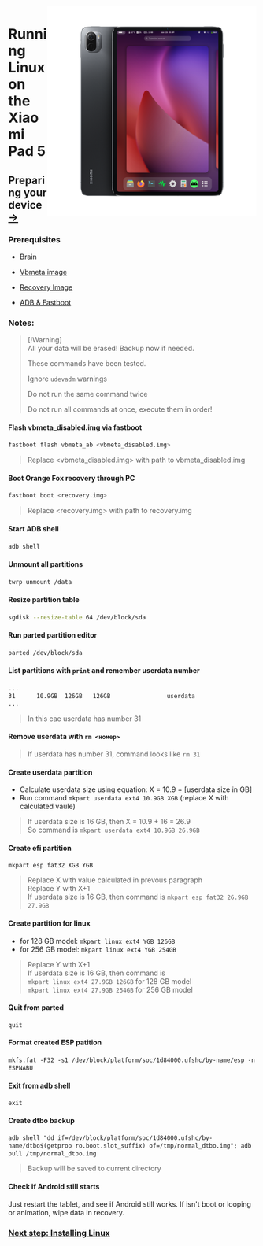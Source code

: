 <img align="right" src="../../assets/nabu.png" width="425" alt="Linux Running On A Xiaomi Pad 5">


# Running Linux on the Xiaomi Pad 5

## Preparing your device [→](install-en.md)

### Prerequisites
- Brain

- [Vbmeta image](https://github.com/timoxa0/Guide-Linux-Nabu/releases/download/v0.0.1/vbmeta_disabled.img)

- [Recovery Image](https://github.com/timoxa0/Guide-Linux-Nabu/releases/download/v0.0.1/orangefox.img)

- [ADB & Fastboot](https://developer.android.com/studio/releases/platform-tools)

### Notes:
> [!Warning]\
> All your data will be erased! Backup now if needed.
> 
> These commands have been tested.
> 
> Ignore `udevadm` warnings
> 
> Do not run the same command twice
>
> Do not run all commands at once, execute them in order!

#### Flash vbmeta_disabled.img via fastboot
```sh
fastboot flash vbmeta_ab <vbmeta_disabled.img>
```
> Replace <vbmeta_disabled.img> with path to vbmeta_disabled.img

#### Boot Orange Fox recovery through PC
```sh
fastboot boot <recovery.img>
```
> Replace <recovery.img> with path to recovery.img

#### Start ADB shell
```sh
adb shell
```

#### Unmount all partitions
```sh
twrp unmount /data
```

#### Resize partition table
```sh
sgdisk --resize-table 64 /dev/block/sda
```

#### Run parted partition editor
```sh
parted /dev/block/sda
```

#### List partitions with `print` and remember userdata number

```
...
31      10.9GB  126GB   126GB                userdata
...
```
> In this cae  userdata has number 31

#### Remove userdata with `rm <номер>`
> If userdata has number 31, command looks like `rm 31`

#### Create userdata partition
- Calculate userdata size using equation: X = 10.9 + [userdata size in GB]
- Run command `mkpart userdata ext4 10.9GB XGB` (replace X with calculated vaule)
> If userdata size is 16 GB, then X = 10.9 + 16 = 26.9 \
> So command is `mkpart userdata ext4 10.9GB 26.9GB`

#### Create efi partition
```
mkpart esp fat32 XGB YGB
```
> Replace X with value calculated in prevous paragraph \
> Replace Y with X+1 \
> If userdata size is 16 GB, then command is `mkpart esp fat32 26.9GB 27.9GB`

#### Create partition for linux
- for 128 GB model: `mkpart linux ext4 YGB 126GB`
- for 256 GB model: `mkpart linux ext4 YGB 254GB`
> Replace Y with X+1 \
> If userdata size is 16 GB, then command is \
> `mkpart linux ext4 27.9GB 126GB` for 128 GB model \
> `mkpart linux ext4 27.9GB 254GB` for 256 GB model

#### Quit from parted
```
quit
```

#### Format created ESP patition
```
mkfs.fat -F32 -s1 /dev/block/platform/soc/1d84000.ufshc/by-name/esp -n ESPNABU
```

#### Exit from adb shell
```
exit
```

#### Create dtbo backup
```
adb shell "dd if=/dev/block/platform/soc/1d84000.ufshc/by-name/dtbo$(getprop ro.boot.slot_suffix) of=/tmp/normal_dtbo.img"; adb pull /tmp/normal_dtbo.img
```
> Backup will be saved to current directory

#### Check if Android still starts
Just restart the tablet, and see if Android still works. If isn't boot or looping or animation, wipe data in recovery.

### [Next step: Installing Linux](/guide/English/install-en.md)
